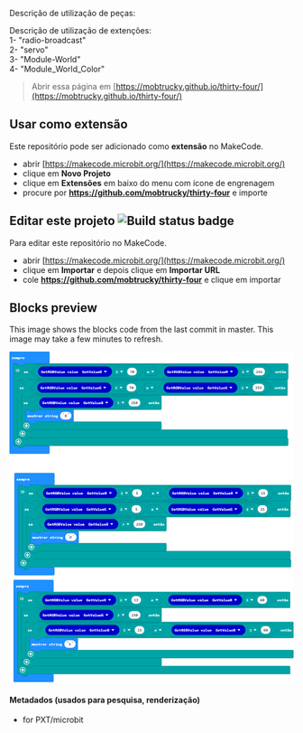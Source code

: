 Descrição de utilização de peças:

Descrição de utilização de extenções:<br>
1- "radio-broadcast"<br>
2- "servo"<br>
3- "Module-World"<br>
4- "Module_World_Color"<br>



> Abrir essa página em [https://mobtrucky.github.io/thirty-four/](https://mobtrucky.github.io/thirty-four/)

## Usar como extensão

Este repositório pode ser adicionado como **extensão** no MakeCode.

* abrir [https://makecode.microbit.org/](https://makecode.microbit.org/)
* clique em **Novo Projeto**
* clique em **Extensões** em baixo do menu com ícone de engrenagem
* procure por **https://github.com/mobtrucky/thirty-four** e importe

## Editar este projeto ![Build status badge](https://github.com/mobtrucky/thirty-four/workflows/MakeCode/badge.svg)

Para editar este repositório no MakeCode.

* abrir [https://makecode.microbit.org/](https://makecode.microbit.org/)
* clique em **Importar** e depois clique em **Importar URL**
* cole **https://github.com/mobtrucky/thirty-four** e clique em importar

## Blocks preview

This image shows the blocks code from the last commit in master.
This image may take a few minutes to refresh.

![A rendered view of the blocks](https://github.com/mobtrucky/thirty-four/raw/master/.github/makecode/blocks.png)

#### Metadados (usados para pesquisa, renderização)

* for PXT/microbit
<script src="https://makecode.com/gh-pages-embed.js"></script><script>makeCodeRender("{{ site.makecode.home_url }}", "{{ site.github.owner_name }}/{{ site.github.repository_name }}");</script>

